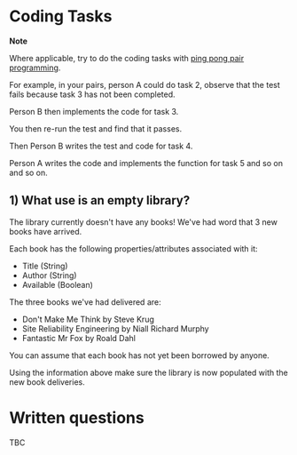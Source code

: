 # Coding Tasks

**Note**

Where applicable, try to do the coding tasks with [ping pong pair programming](http://wiki.c2.com/?PairProgrammingPingPongPattern). 

For example, in your pairs, person A could do task 2, observe that the test fails because task 3 has not been completed. 

Person B then implements the code for task 3. 

You then re-run the test and find that it passes.

Then Person B writes the test and code for task 4.

Person A writes the code and implements the function for task 5 and so on and so on.

## 1) What use is an empty library?

The library currently doesn't have any books! We've had word that 3 new books have arrived.

Each book has the following properties/attributes associated with it:

* Title (String)
* Author (String)
* Available (Boolean)

The three books we've had delivered are:

* Don't Make Me Think by Steve Krug
* Site Reliability Engineering by Niall Richard Murphy
* Fantastic Mr Fox by Roald Dahl

You can assume that each book has not yet been borrowed by anyone.

Using the information above make sure the library is now populated with the new book deliveries.


# Written questions

TBC


